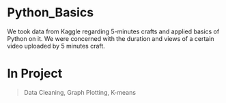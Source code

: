 # Python_Basics
We took data from Kaggle regarding 5-minutes crafts and applied basics of Python on it.
We were concerned with the duration and views of a certain video uploaded by 5 minutes craft.

# In Project
> Data Cleaning,
> Graph Plotting,
> K-means
